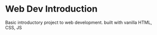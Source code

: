 # Web Dev Introduction
Basic introductory project to web development. built with vanilla HTML, CSS, JS

